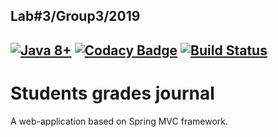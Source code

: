 Lab#3/Group3/2019
-------
[![Java 8+](https://img.shields.io/badge/java-8%2b-green.svg)](http://www.oracle.com/technetwork/java/javase/downloads/index.html)
[![Codacy Badge](https://api.codacy.com/project/badge/Grade/91cc63992112427ca80e82a35415ed93)](https://www.codacy.com/app/EEM86/Gradebook?utm_source=github.com&amp;utm_medium=referral&amp;utm_content=EEM86/Gradebook&amp;utm_campaign=Badge_Grade)
[![Build Status](https://semaphoreci.com/api/v1/eem86/gradebook/branches/master/badge.svg)](https://semaphoreci.com/eem86/gradebook)
---
Students grades journal
=====================
A web-application based on Spring MVC framework.